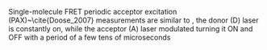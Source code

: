 Single-molecule FRET periodic acceptor excitation (PAX)~\cite{Doose_2007} measurements are similar to , the
donor (D) laser is constantly on, while the acceptor (A) laser modulated
turning it ON and OFF with a period of a few tens of microseconds